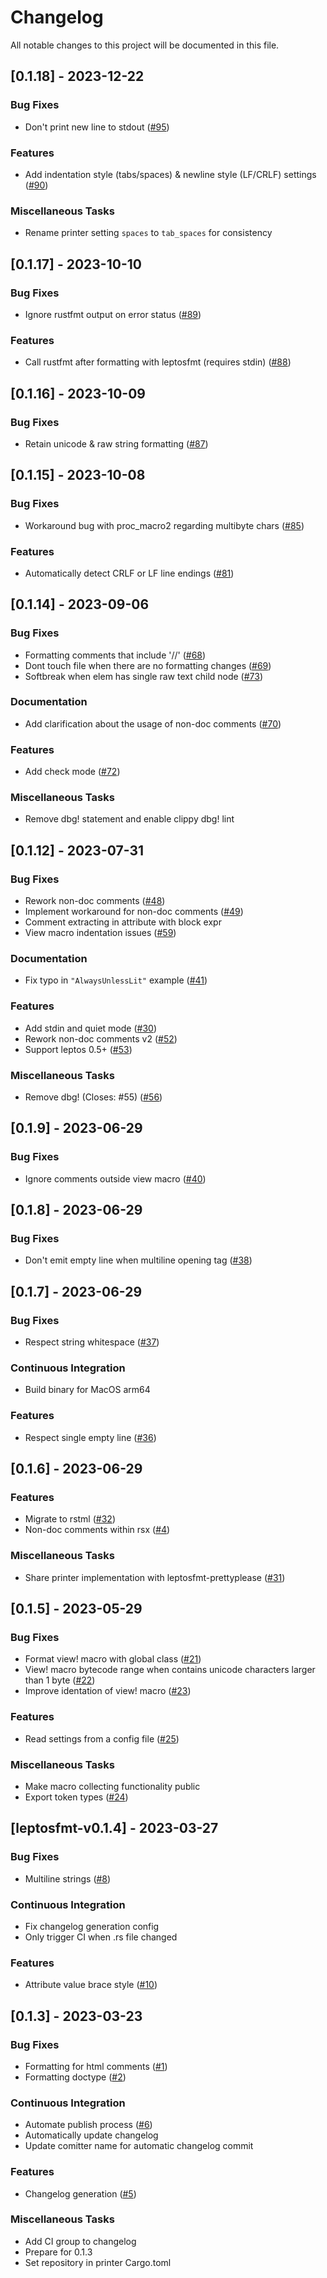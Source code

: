 # Changelog

All notable changes to this project will be documented in this file.

## [0.1.18] - 2023-12-22

### Bug Fixes

- Don't print new line to stdout ([#95](https://github.com/bram209/leptosfmt/issues/95))

### Features

- Add indentation style (tabs/spaces) & newline style (LF/CRLF) settings ([#90](https://github.com/bram209/leptosfmt/issues/90))

### Miscellaneous Tasks

- Rename printer setting `spaces` to `tab_spaces` for consistency

## [0.1.17] - 2023-10-10

### Bug Fixes

- Ignore rustfmt output on error status ([#89](https://github.com/bram209/leptosfmt/issues/89))

### Features

- Call rustfmt after formatting with leptosfmt (requires stdin) ([#88](https://github.com/bram209/leptosfmt/issues/88))

## [0.1.16] - 2023-10-09

### Bug Fixes

- Retain unicode & raw string formatting ([#87](https://github.com/bram209/leptosfmt/issues/87))

## [0.1.15] - 2023-10-08

### Bug Fixes

- Workaround bug with proc_macro2 regarding multibyte chars ([#85](https://github.com/bram209/leptosfmt/issues/85))

### Features

- Automatically detect CRLF or LF line endings ([#81](https://github.com/bram209/leptosfmt/issues/81))

## [0.1.14] - 2023-09-06

### Bug Fixes

- Formatting comments that include '//' ([#68](https://github.com/bram209/leptosfmt/issues/68))
- Dont touch file when there are no formatting changes ([#69](https://github.com/bram209/leptosfmt/issues/69))
- Softbreak when elem has single raw text child node ([#73](https://github.com/bram209/leptosfmt/issues/73))

### Documentation

- Add clarification about the usage of non-doc comments ([#70](https://github.com/bram209/leptosfmt/issues/70))

### Features

- Add check mode ([#72](https://github.com/bram209/leptosfmt/issues/72))

### Miscellaneous Tasks

- Remove dbg! statement and enable clippy dbg! lint

## [0.1.12] - 2023-07-31

### Bug Fixes

- Rework non-doc comments ([#48](https://github.com/bram209/leptosfmt/issues/48))
- Implement workaround for non-doc comments ([#49](https://github.com/bram209/leptosfmt/issues/49))
- Comment extracting in attribute with block expr
- View macro indentation issues ([#59](https://github.com/bram209/leptosfmt/issues/59))

### Documentation

- Fix typo in `"AlwaysUnlessLit"` example ([#41](https://github.com/bram209/leptosfmt/issues/41))

### Features

- Add stdin and quiet mode ([#30](https://github.com/bram209/leptosfmt/issues/30))
- Rework non-doc comments v2 ([#52](https://github.com/bram209/leptosfmt/issues/52))
- Support leptos 0.5+ ([#53](https://github.com/bram209/leptosfmt/issues/53))

### Miscellaneous Tasks

- Remove dbg! (Closes: #55) ([#56](https://github.com/bram209/leptosfmt/issues/56))

## [0.1.9] - 2023-06-29

### Bug Fixes

- Ignore comments outside view macro ([#40](https://github.com/bram209/leptosfmt/issues/40))

## [0.1.8] - 2023-06-29

### Bug Fixes

- Don't emit empty line when multiline opening tag ([#38](https://github.com/bram209/leptosfmt/issues/38))

## [0.1.7] - 2023-06-29

### Bug Fixes

- Respect string whitespace ([#37](https://github.com/bram209/leptosfmt/issues/37))

### Continuous Integration

- Build binary for MacOS arm64

### Features

- Respect single empty line ([#36](https://github.com/bram209/leptosfmt/issues/36))

## [0.1.6] - 2023-06-29

### Features

- Migrate to rstml ([#32](https://github.com/bram209/leptosfmt/issues/32))
- Non-doc comments within rsx ([#4](https://github.com/bram209/leptosfmt/issues/4))

### Miscellaneous Tasks

- Share printer implementation with leptosfmt-prettyplease ([#31](https://github.com/bram209/leptosfmt/issues/31))

## [0.1.5] - 2023-05-29

### Bug Fixes

- Format view! macro with global class ([#21](https://github.com/bram209/leptosfmt/issues/21))
- View! macro bytecode range when contains unicode characters larger than 1 byte ([#22](https://github.com/bram209/leptosfmt/issues/22))
- Improve identation of view! macro ([#23](https://github.com/bram209/leptosfmt/issues/23))

### Features

- Read settings from a config file ([#25](https://github.com/bram209/leptosfmt/issues/25))

### Miscellaneous Tasks

- Make macro collecting functionality public
- Export token types ([#24](https://github.com/bram209/leptosfmt/issues/24))

## [leptosfmt-v0.1.4] - 2023-03-27

### Bug Fixes

- Multiline strings ([#8](https://github.com/bram209/leptosfmt/issues/8))

### Continuous Integration

- Fix changelog generation config
- Only trigger CI when .rs file changed

### Features

- Attribute value brace style ([#10](https://github.com/bram209/leptosfmt/issues/10))

## [0.1.3] - 2023-03-23

### Bug Fixes

- Formatting for html comments ([#1](https://github.com/bram209/leptosfmt/issues/1))
- Formatting doctype ([#2](https://github.com/bram209/leptosfmt/issues/2))

### Continuous Integration

- Automate publish process ([#6](https://github.com/bram209/leptosfmt/issues/6))
- Automatically update changelog
- Update comitter name for automatic changelog commit

### Features

- Changelog generation ([#5](https://github.com/bram209/leptosfmt/issues/5))

### Miscellaneous Tasks

- Add CI group to changelog
- Prepare for 0.1.3
- Set repository in printer Cargo.toml

<!-- generated by git-cliff -->
